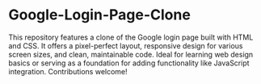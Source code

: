 # Google-Login-Page-Clone
This repository features a clone of the Google login page built with HTML and CSS. It offers a pixel-perfect layout, responsive design for various screen sizes, and clean, maintainable code. Ideal for learning web design basics or serving as a foundation for adding functionality like JavaScript integration. Contributions welcome! 
